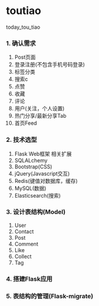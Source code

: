 # toutiao
today_tou_tiao

### 1. 确认需求

1. Post页面
2. 登录注册(不包含手机号码登录)
3. 标签分类
4. 搜索c
5. 点赞
6. 收藏
7. 评论
8. 用户(关注，个人设置)
9. 热门分享/最新分享Tab
10. 首页Feed

### 2. 技术选型

1. Flask Web框架 相关扩展
2. SQLALchemy
3. Bootstrap(CSS)
4. jQuery(Javascript交互)
5. Redis(键值对数据库，缓存)
6. MySQL(数据)
7. Elasticsearch(搜索)

### 3. 设计表结构(Model)

1. User
2. Contact
3. Post
4. Comment
5. Like
6. Collect
7. Tag

### 4. 搭建Flask应用

### 5. 表结构的管理(Flask-migrate)

